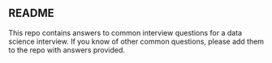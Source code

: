 ## README

This repo contains answers to common interview questions for a data science interview. If you know of other common questions, please add them to the repo with answers provided.
